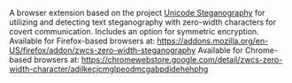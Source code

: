 A browser extension based on the project [Unicode Steganography](https://330k.github.io/misc_tools/unicode_steganography.html) for utilizing and detecting text steganography with zero-width characters for covert communication. Includes an option for symmetric encryption.
Available for Firefox-based browsers at: https://addons.mozilla.org/en-US/firefox/addon/zwcs-zero-width-steganography
Available for Chrome-based browsers at: https://chromewebstore.google.com/detail/zwcs-zero-width-character/adilkecjcmglpeodmcgabpdidehehphg

